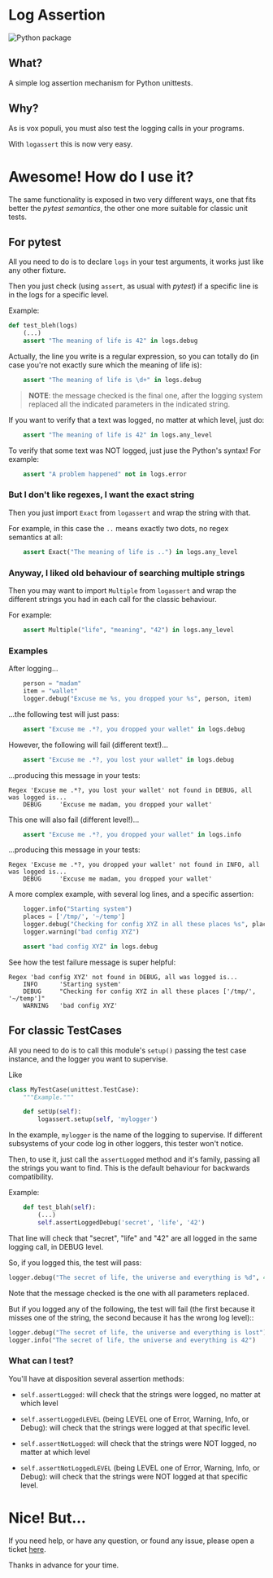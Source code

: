 # Log Assertion

![Python package](https://github.com/facundobatista/logassert/workflows/Python%20package/badge.svg)

## What?

A simple log assertion mechanism for Python unittests.


## Why?

As is vox populi, you must also test the logging calls in your programs.

With `logassert` this is now very easy.


# Awesome! How do I use it?

The same functionality is exposed in two very different ways, one that fits better the *pytest semantics*, the other one more suitable for classic unit tests.

## For pytest

All you need to do is to declare `logs` in your test arguments, it works
just like any other fixture.

Then you just check (using `assert`, as usual with *pytest*) if a specific 
line is in the logs for a specific level.

Example:

```python
def test_bleh(logs)
    (...)
    assert "The meaning of life is 42" in logs.debug
```

Actually, the line you write is a regular expression, so you can totally 
do (in case you're not exactly sure which the meaning of life is):

```python
    assert "The meaning of life is \d+" in logs.debug
```

> **NOTE**: the message checked is the final one, after the logging system 
replaced all the indicated parameters in the indicated string.

If you want to verify that a text was logged, no matter at which level,
just do:

```python
    assert "The meaning of life is 42" in logs.any_level
```

To verify that some text was NOT logged, just juse the Python's syntax! 
For example:

```python
    assert "A problem happened" not in logs.error
```

### But I don't like regexes, I want the exact string

Then you just import `Exact` from `logassert` and wrap the string 
with that.

For example, in this case the `..` means exactly two dots, no regex
semantics at all:

```python
    assert Exact("The meaning of life is ..") in logs.any_level
```


### Anyway, I liked old behaviour of searching multiple strings

Then you may want to import `Multiple` from `logassert` and wrap the
different strings you had in each call for the classic behaviour.

For example:

```python
    assert Multiple("life", "meaning", "42") in logs.any_level
```


### Examples

After logging...

```python
    person = "madam"
    item = "wallet"
    logger.debug("Excuse me %s, you dropped your %s", person, item)
```

...the following test will just pass:

```python
    assert "Excuse me .*?, you dropped your wallet" in logs.debug
```

However, the following will fail (different text!)...

```python
    assert "Excuse me .*?, you lost your wallet" in logs.debug
```

...producing this message in your tests:

```
Regex 'Excuse me .*?, you lost your wallet' not found in DEBUG, all was logged is...
    DEBUG     'Excuse me madam, you dropped your wallet'
```

This one will also fail (different level!)...

```python
    assert "Excuse me .*?, you dropped your wallet" in logs.info
```

...producing this message in your tests:

```
Regex 'Excuse me .*?, you dropped your wallet' not found in INFO, all was logged is...
    DEBUG     'Excuse me madam, you dropped your wallet'
```

A more complex example, with several log lines, and a specific assertion:

```python
    logger.info("Starting system")
    places = ['/tmp/', '~/temp']
    logger.debug("Checking for config XYZ in all these places %s", places)
    logger.warning("bad config XYZ")

    assert "bad config XYZ" in logs.debug
```

See how the test failure message is super helpful:

```
Regex 'bad config XYZ' not found in DEBUG, all was logged is...
    INFO      'Starting system'
    DEBUG     "Checking for config XYZ in all these places ['/tmp/', '~/temp']"
    WARNING   'bad config XYZ'

```


## For classic TestCases

All you need to do is to call this module's `setup()` passing the test case
instance, and the logger you want to supervise.

Like

```python
class MyTestCase(unittest.TestCase):
    """Example."""

    def setUp(self):
        logassert.setup(self, 'mylogger')
```

In the example, `mylogger` is the name of the logging to supervise. If
different subsystems of your code log in other loggers, this tester
won't notice.

Then, to use it, just call the `assertLogged` method and it's family,
passing all the strings you want to find. This is the default behaviour for
backwards compatibility.

Example:

```python
    def test_blah(self):
        (...)
        self.assertLoggedDebug('secret', 'life', '42')
```

That line will check that "secret", "life" and "42" are all logged in the
same logging call, in DEBUG level.

So, if you logged this, the test will pass:

```python
logger.debug("The secret of life, the universe and everything is %d", 42)
```

Note that the message checked is the one with all parameters replaced.

But if you logged any of the following, the test will fail (the first because
it misses one of the string, the second because it has the wrong log level)::

```python
logger.debug("The secret of life, the universe and everything is lost")
logger.info("The secret of life, the universe and everything is 42")
```

### What can I test?

You'll have at disposition several assertion methods:

- `self.assertLogged`: will check that the strings 
  were logged, no matter at which level

- `self.assertLoggedLEVEL` (being LEVEL one of Error, 
  Warning, Info, or Debug): will check that the strings were logged at 
  that specific level.

- `self.assertNotLogged`: will check that the 
  strings were NOT logged, no matter at which level

- `self.assertNotLoggedLEVEL` (being LEVEL one of 
  Error, Warning, Info, or Debug): will check that the strings were NOT 
  logged at that specific level.



# Nice! But...

If you need help, or have any question, or found any issue, please open a
ticket [here](https://github.com/facundobatista/logassert/issues/new).

Thanks in advance for your time.
